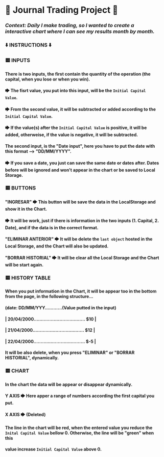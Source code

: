 # 🧩  Journal Trading Project  🧩

### *Context: Daily I make trading, so I wanted to create a interactive chart where I can see my results month by month.*

### ⬇️ INSTRUCTIONS ⬇️

### 🟨 INPUTS
#### There is two inputs, the first contain the quantity of the operation (the capital, when you lose or when you win).
####   🡆 The fisrt value, you put into this input, will be the `Initial Capital Value`.
####   🡆 From the second value, it will be subtracted or added according to the `Initial Capital Value`.
####   🡆 If the value(s) after the `Initial Capital Value` is positive, it will be added, otherweise, if the value is negative, it will be subtracted.
#### The second input, is the "Date input", here you have to put the date with this format --> "DD/MM/YYYY".
####   🡆 If you save a date, you just can save the same date or dates after. Dates before will be ignored and won't appear in the chart or be saved to Local Storage.

### 🟨 BUTTONS
#### "INGRESAR" 🡆 This button will be save the data in the LocalStorage and show it in the Chart.
####   🡆 It will be work, just if there is information in the two inputs (1. Capital, 2. Date), and if the data is in the correct format.
#### "ELIMINAR ANTERIOR" 🡆 It will be delete the `last object` hosted in the Local Storage, and the Chart will also be updated.
#### "BORRAR HISTORIAL" 🡆 It will be clear all the Local Storage and the Chart will be start again.

### 🟨 HISTORY TABLE 
#### When you put information in the Chart, it will be appear too in the bottom from the page, in the following structure...
####                                                              (date: DD/MM/YYY............(Value putted in the input)  
####                                                              |  20/04/2000.................................... $10  |
####                                                              |  21/04/2000.................................... $12  |
####                                                              |  22/04/2000.................................... $-5  |
#### It will be also delete, when you press "ELIMINAR" or "BORRAR HISTORIAL", dynamically.

### 🟨 CHART
#### In the chart the data will be appear or disappear dynamically.
#### Y AXIS 🡆 Here apper a range of numbers according the first capital you put.
#### X AXIS 🡆 (Deleted)
#### The line in the chart will be red, when the entered value you reduce the `Inital Capital Value` bellow 0. Otherwise, the line will be "green" when this
#### value increase `Initial Capital Value` above 0.
